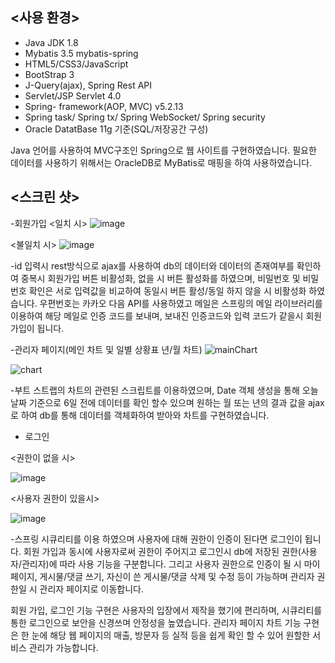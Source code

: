## <사용 환경>
- Java JDK 1.8
- Mybatis 3.5 mybatis-spring
- HTML5/CSS3/JavaScript
- BootStrap 3
- J-Query(ajax), Spring Rest API
- Servlet/JSP Servlet 4.0
- Spring- framework(AOP, MVC)  v5.2.13
- Spring task/ Spring tx/ Spring WebSocket/ Spring security
- Oracle DatatBase 11g 기준(SQL/저장공간 구성)

Java 언어를 사용하여 MVC구조인 Spring으로 웹 사이트를 구현하였습니다. 필요한 데이터를 사용하기 위해서는 OracleDB로  MyBatis로 매핑을 하여 사용하였습니다.

## <스크린 샷>

-회원가입
<일치 시>
![image](https://user-images.githubusercontent.com/66732896/112922019-b9731f80-9146-11eb-872f-5a310d715ae2.png)

<불일치 시>
![image](https://user-images.githubusercontent.com/66732896/112922086-d4de2a80-9146-11eb-8378-de263423c316.png)

-id 입력시 rest방식으로 ajax를 사용하여 db의 데이터와 데이터의 존재여부를 확인하여 중복시 회원가입 버튼 비활성화, 없을 시 버튼 활성화를 하였으며, 비밀번호 및 비밀번호 확인은 서로 입력값을 비교하여 동일시 버튼 활성/동일 하지 않을 시 비활성화 하였습니다. 우편번호는 카카오 다음 API를 사용하였고 메일은 스프링의 메일 라이브러리를 이용하여 해당 메일로 인증 코드를 보내며, 보내진 인증코드와 입력 코드가 같을시 회원가입이 됩니다.


-관리자 페이지(메인 차트 및 일별 상황표 년/월 차트)
![mainChart](https://user-images.githubusercontent.com/66732896/112921058-11a92200-9145-11eb-9a70-7602fde512a9.png)

![chart](https://user-images.githubusercontent.com/66732896/112921632-16baa100-9146-11eb-84e7-929b9c3a5fdb.PNG)

-부트 스트랩의 차트의 관련된 스크립트를 이용하였으며, Date 객체 생성을 통해 오늘 날짜 기준으로 6일 전에 데이터를 확인 할수 있으며 원하는 월 또는 년의 결과 값을 ajax로 하여 db를 통해 데이터를 객체화하여 받아와 차트를 구현하였습니다.

- 로그인

<권한이 없을 시>

![image](https://user-images.githubusercontent.com/66732896/112922240-18d12f80-9147-11eb-992d-d7f93d0b63c2.png)

<사용자 권한이 있을시>


![image](https://user-images.githubusercontent.com/66732896/112922438-72d1f500-9147-11eb-852d-e1662c52d95c.png)

-스프링 시큐리티를 이용 하였으며 사용자에 대해 권한이 인증이 된다면 로그인이 됩니다. 회원 가입과 동시에 사용자로써 권한이 주어지고 로그인시 db에 저장된 권한(사용자/관리자)에 따라 사용 기능을 구분합니다. 그리고 사용자 권한으로 인증이 될 시 마이페이지, 게시물/댓글 쓰기, 자신이 쓴 게시물/댓글 삭제 및 수정 등이 가능하며 관리자 권한일 시 관리자 페이지로 이동합니다. 


회원 가입, 로그인 기능 구현은 사용자의 입장에서 제작을 했기에 편리하며, 시큐리티를 통한 로그인으로 보안을 신경쓰며 안정성을  높였습니다. 
관리자 페이지 차트 기능 구현은 한 눈에 해당 웹 페이지의 매출, 방문자 등 실적 등을 쉽게 확인 할 수 있어 원할한 서비스 관리가 가능합니다.


